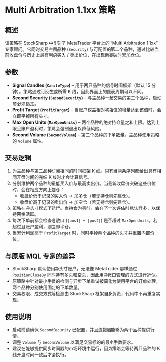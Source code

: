 # Multi Arbitration 1.1xx 策略

## 概述
该策略在 StockSharp 中复刻了 MetaTrader 平台上的 “Multi Arbitration 1.1xx” 专家顾问。它同时交易主图品种 (`Security`) 与可配置的第二个品种，通过比较当前收盘价与历史上最有利的买入 / 卖出价位，在出现新突破时累加仓位。

## 参数
- **Signal Candles (`CandleType`)** – 用于两只品种的信号时间框架（默认 15 分钟）。策略通过订阅生成所需 K 线，因此界面上的图表周期可以不同。
- **Second Security (`SecondSecurity`)** – 与主品种一起交易的第二个品种，启动前必须指定。
- **Profit Target (`ProfitTarget`)** – 当账户权益相对初始值的增量达到该值时，会立即平掉所有头寸。
- **Max Open Units (`MaxOpenUnits`)** – 两个品种的绝对持仓量之和上限。达到上限且账户盈利时，策略会强制退出以降低风险。
- **Second Volume (`SecondVolume`)** – 第二个品种的下单数量。主品种使用策略的 `Volume` 属性。

## 交易逻辑
1. 为主品种与第二品种订阅相同的时间框架 K 线。只有当两条序列都给出具有相同开盘时间的完结 K 线时才会计算信号。
2. 分别维护两个品种的最低买入价与最高卖出价。当最新收盘价突破这些价位时，会在相应方向上加仓：
   - 收盘价低于记录的买入价 → 加多仓（若无持仓则先建仓）。
   - 收盘价高于记录的卖出价 → 加空仓（若无持仓则先建仓）。
3. 策略在净头寸模式下运行。当持仓为零时，会在下一次评估时默认开多，以保持网格活跃。
4. 每次下单前都会检查总敞口 (`|pos1| + |pos2|`) 是否超过 `MaxOpenUnits`。若超过且账户盈利，则立即平仓。
5. 当累计利润高于 `ProfitTarget` 时，同时平掉两个品种的头寸并重置内部价位。

## 与原版 MQL 专家的差异
- StockSharp 默认使用净头寸账户，无法像 MetaTrader 那样通过 `PositionCloseBy` 同时持有多头和空头，因此用净敞口管理的方式进行近似。
- 原策略中针对最小手数的检测与异步下单重试被简化为使用平台的订单处理，两个品种分别使用固定的下单数量。
- 交易权限、成交方式等检测由 StockSharp 框架自身负责，代码中不再重复实现。

## 使用说明
- 启动前请确保 `SecondSecurity` 已配置，并且连接器能够为两个品种提供行情。
- 调整 `Volume` 与 `SecondVolume` 以满足交易标的的最小手数要求。
- 建议在能够提供同步时间戳的市场环境中运行，因为策略会等待两只品种的 K 线开盘时间一致后才会执行。
